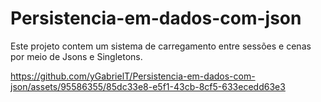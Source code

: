 # Persistencia-em-dados-com-json
Este projeto contem um sistema de carregamento entre sessões e cenas por meio de Jsons e Singletons.


https://github.com/yGabrielT/Persistencia-em-dados-com-json/assets/95586355/85dc33e8-e5f1-43cb-8cf5-633ecedd63e3

